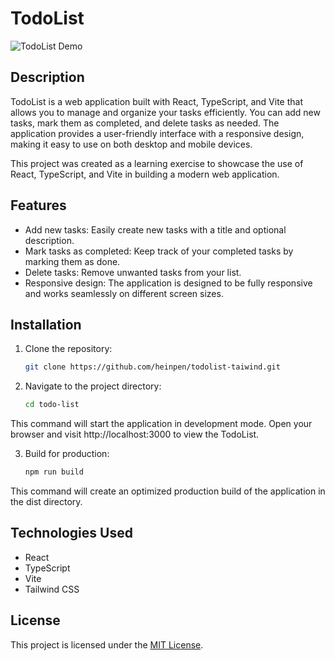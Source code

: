 # TodoList

![TodoList Demo](demo.gif)

## Description

TodoList is a web application built with React, TypeScript, and Vite that allows you to manage and organize your tasks efficiently. You can add new tasks, mark them as completed, and delete tasks as needed. The application provides a user-friendly interface with a responsive design, making it easy to use on both desktop and mobile devices.

This project was created as a learning exercise to showcase the use of React, TypeScript, and Vite in building a modern web application.

## Features

- Add new tasks: Easily create new tasks with a title and optional description.
- Mark tasks as completed: Keep track of your completed tasks by marking them as done.
- Delete tasks: Remove unwanted tasks from your list.
- Responsive design: The application is designed to be fully responsive and works seamlessly on different screen sizes.

## Installation

1. Clone the repository:

   ```bash
   git clone https://github.com/heinpen/todolist-taiwind.git
2. Navigate to the project directory:
   
   ```bash   
   cd todo-list
This command will start the application in development mode. Open your browser and visit http://localhost:3000 to view the TodoList.

3. Build for production:

    ```bash  
    npm run build
This command will create an optimized production build of the application in the dist directory.

## Technologies Used

- React
- TypeScript
- Vite
- Tailwind CSS

## License

This project is licensed under the [MIT License](LICENSE).
